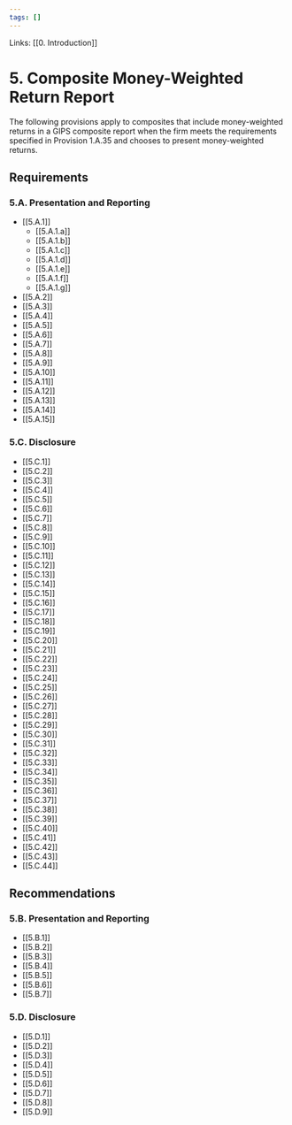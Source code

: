 ```yaml
---
tags: []
---
```

Links: [[0. Introduction]]
# 5. Composite Money-Weighted Return Report
The following provisions apply to composites that include money-weighted returns in a GIPS composite report when the firm meets the requirements specified in Provision 1.A.35 and chooses to present money-weighted returns.
## Requirements
### 5.A. Presentation and Reporting
- [[5.A.1]]
	- [[5.A.1.a]]
	- [[5.A.1.b]]
	- [[5.A.1.c]]
	- [[5.A.1.d]]
	- [[5.A.1.e]]
	- [[5.A.1.f]]
	- [[5.A.1.g]]
- [[5.A.2]]
- [[5.A.3]]
- [[5.A.4]]
- [[5.A.5]]
- [[5.A.6]]
- [[5.A.7]]
- [[5.A.8]]
- [[5.A.9]]
- [[5.A.10]]
- [[5.A.11]]
- [[5.A.12]]
- [[5.A.13]]
- [[5.A.14]]
- [[5.A.15]]
### 5.C. Disclosure
- [[5.C.1]]
- [[5.C.2]]
- [[5.C.3]]
- [[5.C.4]]
- [[5.C.5]]
- [[5.C.6]]
- [[5.C.7]]
- [[5.C.8]]
- [[5.C.9]]
- [[5.C.10]]
- [[5.C.11]]
- [[5.C.12]]
- [[5.C.13]]
- [[5.C.14]]
- [[5.C.15]]
- [[5.C.16]]
- [[5.C.17]]
- [[5.C.18]]
- [[5.C.19]]
- [[5.C.20]]
- [[5.C.21]]
- [[5.C.22]]
- [[5.C.23]]
- [[5.C.24]]
- [[5.C.25]]
- [[5.C.26]]
- [[5.C.27]]
- [[5.C.28]]
- [[5.C.29]]
- [[5.C.30]]
- [[5.C.31]]
- [[5.C.32]]
- [[5.C.33]]
- [[5.C.34]]
- [[5.C.35]]
- [[5.C.36]]
- [[5.C.37]]
- [[5.C.38]]
- [[5.C.39]]
- [[5.C.40]]
- [[5.C.41]]
- [[5.C.42]]
- [[5.C.43]]
- [[5.C.44]]
## Recommendations
### 5.B. Presentation and Reporting
- [[5.B.1]]
- [[5.B.2]]
- [[5.B.3]]
- [[5.B.4]]
- [[5.B.5]]
- [[5.B.6]]
- [[5.B.7]]
### 5.D. Disclosure
- [[5.D.1]]
- [[5.D.2]]
- [[5.D.3]]
- [[5.D.4]]
- [[5.D.5]]
- [[5.D.6]]
- [[5.D.7]]
- [[5.D.8]]
- [[5.D.9]]
